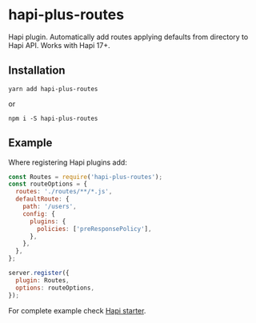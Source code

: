hapi-plus-routes
================

Hapi plugin. Automatically add routes applying defaults from directory to Hapi API. 
Works with Hapi 17+.

Installation
------------

    yarn add hapi-plus-routes
    
or    

    npm i -S hapi-plus-routes

Example
-------
Where registering Hapi plugins add:

```js
const Routes = require('hapi-plus-routes');
const routeOptions = {
  routes: './routes/**/*.js',
  defaultRoute: {
    path: '/users',
    config: {
      plugins: {
        policies: ['preResponsePolicy'],
      },
    },
  },
};

server.register({
  plugin: Routes,
  options: routeOptions,
});
```

For complete example check [Hapi starter](https://github.com/Devtailor/hapi-starter).
